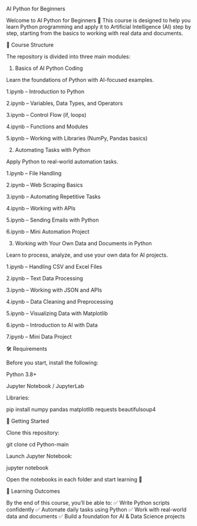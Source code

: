 AI Python for Beginners

Welcome to AI Python for Beginners 🚀
This course is designed to help you learn Python programming and apply it to Artificial Intelligence (AI) step by step, starting from the basics to working with real data and documents.

📂 Course Structure

The repository is divided into three main modules:

1. Basics of AI Python Coding

Learn the foundations of Python with AI-focused examples.

1.ipynb – Introduction to Python

2.ipynb – Variables, Data Types, and Operators

3.ipynb – Control Flow (if, loops)

4.ipynb – Functions and Modules

5.ipynb – Working with Libraries (NumPy, Pandas basics)

2. Automating Tasks with Python

Apply Python to real-world automation tasks.

1.ipynb – File Handling

2.ipynb – Web Scraping Basics

3.ipynb – Automating Repetitive Tasks

4.ipynb – Working with APIs

5.ipynb – Sending Emails with Python

6.ipynb – Mini Automation Project

3. Working with Your Own Data and Documents in Python

Learn to process, analyze, and use your own data for AI projects.

1.ipynb – Handling CSV and Excel Files

2.ipynb – Text Data Processing

3.ipynb – Working with JSON and APIs

4.ipynb – Data Cleaning and Preprocessing

5.ipynb – Visualizing Data with Matplotlib

6.ipynb – Introduction to AI with Data

7.ipynb – Mini Data Project

🛠️ Requirements

Before you start, install the following:

Python 3.8+

Jupyter Notebook / JupyterLab

Libraries:

pip install numpy pandas matplotlib requests beautifulsoup4

🚀 Getting Started

Clone this repository:

git clone <repo-link>
cd Python-main


Launch Jupyter Notebook:

jupyter notebook

Open the notebooks in each folder and start learning 🎉

🎯 Learning Outcomes

By the end of this course, you’ll be able to:
✅ Write Python scripts confidently
✅ Automate daily tasks using Python
✅ Work with real-world data and documents
✅ Build a foundation for AI & Data Science projects
